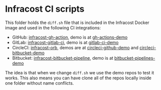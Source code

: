 # Infracost CI scripts

This folder holds the `diff.sh` file that is included in the Infracost Docker image and used in the following CI integrations:
- GitHub: [infracost-gh-action](https://github.com/infracost/infracost-gh-action), demo is at [gh-actions-demo](https://github.com/infracost/gh-actions-demo)
- GitLab: [infracost-gitlab-ci](https://gitlab.com/infracost/infracost-gitlab-ci), demo is at [gitlab-ci-demo](https://gitlab.com/infracost/gitlab-ci-demo)
- CircleCI: [infracost-orb](https://github.com/infracost/infracost-orb), demos are at [circleci-github-demo](https://github.com/infracost/circleci-github-demo) and [circleci-bitbucket-demo](https://bitbucket.org/infracost/circleci-bitbucket-demo)
- Bitbucket: [infracost-bitbucket-pipeline](https://bitbucket.org/infracost/infracost-bitbucket-pipeline), demo is at [bitbucket-pipelines-demo](https://bitbucket.org/infracost/circleci-bitbucket-demo) 

The idea is that when we change `diff.sh` we use the demo repos to test it works. This also means you can have clone all of the repos locally inside one folder without name conflicts.
